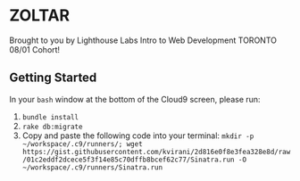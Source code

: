 ZOLTAR
=============

Brought to you by Lighthouse Labs Intro to Web Development TORONTO 08/01 Cohort!

## Getting Started
In your `bash` window at the bottom of the Cloud9 screen, please run:

1. `bundle install`
2. `rake db:migrate`
3. Copy and paste the following code into your terminal: `mkdir -p ~/workspace/.c9/runners/; wget https://gist.githubusercontent.com/kvirani/2d816e0f8e3fea328e8d/raw/01c2eddf2dcece5f3f14e85c70dffb8bcef62c77/Sinatra.run -O ~/workspace/.c9/runners/Sinatra.run`
